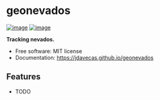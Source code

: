 # geonevados


[![image](https://img.shields.io/pypi/v/geonevados.svg)](https://pypi.python.org/pypi/geonevados)
[![image](https://img.shields.io/conda/vn/conda-forge/geonevados.svg)](https://anaconda.org/conda-forge/geonevados)


**Tracking nevados.**


-   Free software: MIT license
-   Documentation: https://jdavecas.github.io/geonevados
    

## Features

-   TODO
